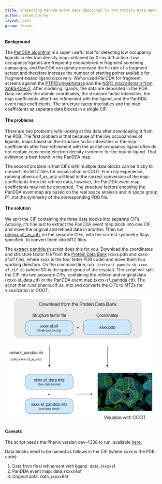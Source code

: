 ```yaml
---
title: Inspecting PanDDA event maps deposited in the Protein Data Bank
author: Galen Correy
layout: post
group: fraser
---
```


#### Background

The [PanDDA algorithm](https://www.nature.com/articles/ncomms15123) is a super useful tool for detecting low occupancy ligands in electron density maps obtained by X-ray diffraction. Low occupancy ligands are frequently encountered in fragment screening campaigns, and PanDDA can greatly increase the hit rate of a fragment screen and therefore increase the number of starting points available for fragment-based ligand discovery. We’ve used PanDDA for fragment screens against the [PTP1B phosphatase](https://elifesciences.org/articles/36307) and the [NSP3 macrodomain from SARS-CoV-2](https://advances.sciencemag.org/content/7/16/eabf8711). After modeling ligands, the data are deposited in the PDB. Data includes the atomic coordinates, the structure factor intensities, the map coefficients after final refinement with the ligand, and the PanDDA event map coefficients. The structure factor intensities and the map coefficients as separate data blocks in a single CIF. 

#### The problems

There are two problems with looking at this data after downloading it from the PDB. The first problem is that because of the low occupancies of ligands, maps based on the structure factor intensities or the map coefficients after final refinement with the partial occupancy ligand often do not contain convincing electron density evidence for the bound ligand. That evidence is best found in the PanDDA map. 

The second problem is that CIFs with multiple data blocks can be tricky to convert into MTZ files for visualization in COOT. From my experience, running phenix.cif_as_mtz will lead to the correct conversion of the map coefficients from the refined data, however, the PanDDA event map coefficients may not be converted. The structure factors encoding the PanDDA event map are based on the real space analysis and in space group P1, not the symmetry of the corresponding PDB file.

#### The solution

We split the CIF containing the three data blocks into separate CIFs. Actually, it’s fine just to extract the PanDDA event map block into one CIF, and move the original and refined data in another. Then run [phenix.cif_as_mtz](http://www.phenix-online.org/documentation/reference/cif_as_mtz.html) on the separate CIFs, with the correct symmetry flags specified, to convert them into MTZ files. 

The [extract_pandda.sh](https://github.com/gcorrey/scripts/tree/main/extract_pandda_from_cif) script does this for you. Download the coordinates and structure factor file from the [Protein Data Bank](https://www.rcsb.org) (xxxx.pdb and xxxx-sf.cif files, where xxxx is the four letter PDB code) and move them to a working directory. On the command line, run ```./extract_pandda.sh xxxx-sf.cif SG``` (where SG is the space group of the crystal). The script will split the CIF into two separate CIFs, containing the refined and original data (xxxx-sf_data.cif) or the PanDDA event map (xxxx-sf_pandda.cif). The script then runs phenix.cif_as_mtz and converts the CIFs to MTZs for visualization in COOT.

<img src="https://raw.githubusercontent.com/gcorrey/scripts/main/extract_pandda_from_cif/cif_schematic.png" width="500">

#### Caveats

The script needs the Phenix version dev-4338 to run, available [here](http://phenix-online.org/download/nightly_builds.cgi?show_all=1).

Data blocks need to be named as follows in the CIF (where xxxx is the PDB code): 
1. Data from final refinement with ligand: data_rxxxxsf
1. PanDDA event map: data_rxxxxAsf
1. Original data: data_rxxxxBsf
